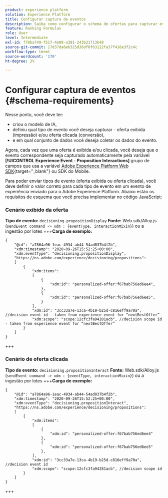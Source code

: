 ```yaml
---
product: experience platform
solution: Experience Platform
title: Configurar captura de eventos
description: Saiba como configurar o schema de ofertas para capturar eventos
feature: Ranking Formulas
role: User
level: Intermediate
exl-id: f70ba749-f517-4e09-a381-243b21713b48
source-git-commit: 17d37da6e6325d36df0f63122fa37f416e3f2c4c
workflow-type: tm+mt
source-wordcount: '170'
ht-degree: 3%

---
```


# Configurar captura de eventos {#schema-requirements}

Nesse ponto, você deve ter:

* criou o modelo de IA,
* definiu qual tipo de evento você deseja capturar - oferta exibida (impressão) e/ou oferta clicada (conversão),
* e em qual conjunto de dados você deseja coletar os dados do evento.

Agora, cada vez que uma oferta é exibida e/ou clicada, você deseja que o evento correspondente seja capturado automaticamente pela variável **[!UICONTROL Experience Event - Proposition Interactions]** grupo de campos que usa a variável [Adobe Experience Platform Web SDK](https://experienceleague.adobe.com/docs/experience-platform/edge/web-sdk-faq.html#what-is-adobe-experience-platform-web-sdk%3F){target=&quot;_blank&quot;} ou SDK do Mobile.

Para poder enviar tipos de evento (oferta exibida ou oferta clicada), você deve definir o valor correto para cada tipo de evento em um evento de experiência enviado para o Adobe Experience Platform. Abaixo estão os requisitos de esquema que você precisa implementar no código JavaScript:

### Cenário exibido da oferta

**Tipo de evento:** `decisioning.propositionDisplay`
**Fonte:** Web.sdk/Alloy.js (`sendEvent command -> xdm : {eventType, interactionMixin}`) ou a ingestão por lotes
+++**Carga de exemplo:**

```
{
    "@id": "a7864a96-1eac-4934-ab44-54ad037b4f2b",
    "xdm:timestamp": "2020-09-26T15:52:25+00:00",
    "xdm:eventType": "decisioning.propositionDisplay",
    "https://ns.adobe.com/experience/decisioning/propositions":
    [
        {
            "xdm:items":
            [
                {
                    "xdm:id": "personalized-offer:f67bab756ed6ee4",
                },
                {
                    "xdm:id": "personalized-offer:f67bab756ed6ee5",
                }
            ],
            "xdm:id": "3cc33a7e-13ca-4b19-b25d-c816eff9a70a", //decision event id - taken from experience event for “nextBestOffer”
            "xdm:scope": "scope:12cfc3fa94281acb", //decision scope id - taken from experience event for “nextBestOffer”
        }
    ]
}
```

+++

### Cenário de oferta clicada

**Tipo de evento:** `decisioning.propositionInteract`
**Fonte:** Web.sdk/Alloy.js (`sendEvent command -> xdm : {eventType, interactionMixin}`) ou a ingestão por lotes
+++**Carga de exemplo:**

```
{
    "@id": "a7864a96-1eac-4934-ab44-54ad037b4f2b",
    "xdm:timestamp": "2020-09-26T15:52:25+00:00",
    "xdm:eventType": "decisioning.propositionInteract",
    "https://ns.adobe.com/experience/decisioning/propositions":
    [
        {
            "xdm:items":
            [
                {
                    "xdm:id": "personalized-offer:f67bab756ed6ee4"
                },
                {
                    "xdm:id": "personalized-offer:f67bab756ed6ee5"
                },
            ],
            "xdm:id": "3cc33a7e-13ca-4b19-b25d-c816eff9a70a", //decision event id
            "xdm:scope": "scope:12cfc3fa94281acb", //decision scope id
        }
    ]
}
```

+++

<!--
## Using a ranking strategy {#using-ranking}

To use the ranking strategy you created above, follow the steps below:

Once a ranking strategy has been created, you can assign it to a placement in a decision. For more on this, see [Configure offers selection in decisions](../offer-activities/configure-offer-selection.md).

1. Create a decision.
1. Add a placement.
1. Add a collection.
1. Choose to rank offers by AI ranking (select it from the drop-down list).
1. Click Add ranking.
1. Select the ranking strategy that you created. All the details of the ranking strategy are displayed.
1. Click Next to confirm.
1. Save your decision.

It is now ready to be used in a decision to rank eligible offers for a placement (see [Configure offers selection in decisions](../offer-activities/configure-offer-selection.md)).
-->
